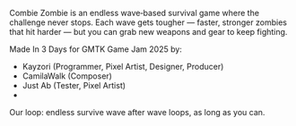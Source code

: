 Combie Zombie is an endless wave‑based survival game where the challenge never stops.
Each wave gets tougher — faster, stronger zombies that hit harder — but you can grab new weapons and gear to keep fighting.

Made In 3 Days for GMTK Game Jam 2025 by:
- Kayzori (Programmer, Pixel Artist, Designer, Producer)
- CamilaWalk (Composer)
- Just Ab (Tester, Pixel Artist)
- 
Our loop: endless survive wave after wave loops, as long as you can.
